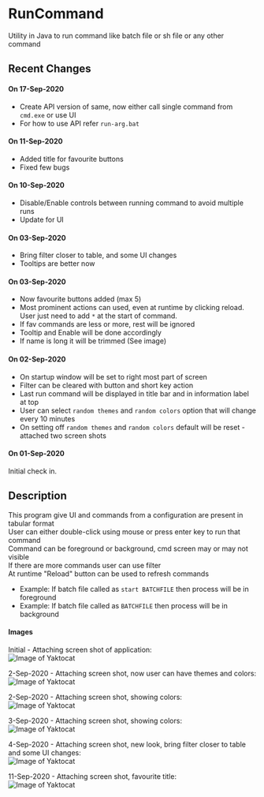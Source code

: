 # RunCommand
Utility in Java to run command like batch file or sh file or any other command

## Recent Changes<br>
#### On 17-Sep-2020<br>
* Create API version of same, now either call single command from `cmd.exe` or use UI
* For how to use API refer `run-arg.bat`

#### On 11-Sep-2020<br>
* Added title for favourite buttons
* Fixed few bugs

#### On 10-Sep-2020<br>
* Disable/Enable controls between running command to avoid multiple runs
* Update for UI

#### On 03-Sep-2020<br>
* Bring filter closer to table, and some UI changes
* Tooltips are better now

#### On 03-Sep-2020<br>
* Now favourite buttons added (max 5)
* Most prominent actions can used, even at runtime by clicking reload.  User just need to add `*` at the start of command.
* If fav commands are less or more, rest will be ignored
* Tooltip and Enable will be done accordingly
* If name is long it will be trimmed (See image)

#### On 02-Sep-2020<br>
* On startup window will be set to right most part of screen
* Filter can be cleared with button and short key action
* Last run command will be displayed in title bar and in information label at top
* User can select `random themes` and `random colors` option that will change every 10 minutes
* On setting off `random themes` and `random colors` default will be reset - attached two screen shots

#### On 01-Sep-2020<br>
Initial check in.<br>

## Description<br>
This program give UI and commands from a configuration are present in tabular format<br>
User can either double-click using mouse or press enter key to run that command<br>
Command can be foreground or background, cmd screen may or may not visible<br>
If there are more commands user can use filter<br>
At runtime "Reload" button can be used to refresh commands<br>
* Example: If batch file called as `start BATCHFILE` then process will be in foreground<br>
* Example: If batch file called as `BATCHFILE` then process will be in background<br>

#### Images<br>
Initial - Attaching screen shot of application:<br>
![Image of Yaktocat](https://github.com/svermaji/RunCommand/blob/master/app-image.png) 

2-Sep-2020 - Attaching screen shot, now user can have themes and colors:<br>
![Image of Yaktocat](https://github.com/svermaji/RunCommand/blob/master/app-image-theme-color.png) 

2-Sep-2020 - Attaching screen shot, showing colors:<br>
![Image of Yaktocat](https://github.com/svermaji/RunCommand/blob/master/app-image-theme-color-2.png) 

3-Sep-2020 - Attaching screen shot, showing colors:<br>
![Image of Yaktocat](https://github.com/svermaji/RunCommand/blob/master/app-image-fav.png) 

4-Sep-2020 - Attaching screen shot, new look, bring filter closer to table and some UI changes:<br>
![Image of Yaktocat](https://github.com/svermaji/RunCommand/blob/master/app-image-new-ui.png) 

11-Sep-2020 - Attaching screen shot, favourite title:<br>
![Image of Yaktocat](https://github.com/svermaji/RunCommand/blob/master/app-image-fav-2.png) 
